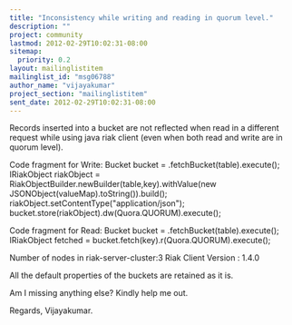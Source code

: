 ```yaml
---
title: "Inconsistency while writing and reading in quorum level."
description: ""
project: community
lastmod: 2012-02-29T10:02:31-08:00
sitemap:
  priority: 0.2
layout: mailinglistitem
mailinglist_id: "msg06788"
author_name: "vijayakumar"
project_section: "mailinglistitem"
sent_date: 2012-02-29T10:02:31-08:00
---
```



Records inserted into a bucket are not reflected when read in a different
request while using java riak client (even when both read and write are in
quorum level).

Code fragment for Write:
 Bucket bucket = .fetchBucket(table).execute();
 IRiakObject riakObject =
RiakObjectBuilder.newBuilder(table,key).withValue(new
JSONObject(valueMap).toString()).build();
 riakObject.setContentType("application/json");
 bucket.store(riakObject).dw(Quora.QUORUM).execute();


Code fragment for Read:
 Bucket bucket = .fetchBucket(table).execute();
 IRiakObject fetched = bucket.fetch(key).r(Quora.QUORUM).execute();

Number of nodes in riak-server-cluster:3
Riak Client Version : 1.4.0

All the default properties of the buckets are retained as it is.

Am I missing anything else? Kindly help me out.


Regards,
Vijayakumar.
